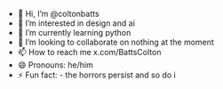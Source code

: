 - 👋 Hi, I’m @coltonbatts
- 👀 I’m interested in design and ai
- 🌱 I’m currently learning python
- 💞️ I’m looking to collaborate on nothing at the moment
- 📫 How to reach me x.com/BattsColton
- 😄 Pronouns: he/him
- ⚡ Fun fact: - the horrors persist and so do i

<!---
coltonbatts/coltonbatts is a ✨ special ✨ repository because its `README.md` (this file) appears on your GitHub profile.
You can click the Preview link to take a look at your changes.
--->
